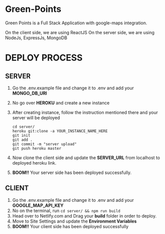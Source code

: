 # Green-Points

 Green Points is a Full Stack Application with google-maps integration.

On the client side, we are using ReactJS
On the server side, we are using NodeJs, ExpressJs, MongoDB



# DEPLOY PROCESS


## SERVER
  
  
  1. Go the .env.example file and change it to .env and add your **MONGO_DB_URI**
  2. No go over **HEROKU** and create a new instance
  3. After creating instance, follow the instruction mentioned there and your server will be deployed
  
  
      `cd server/` \
      `heroku git:clone -a YOUR_INSTANCE_NAME_HERE`   <br/> 
      `git init` \
      `git add .` \
      `git commit -m "server upload"`  \
      `git push heroku master` 
      
  4. Now clone the client side and update the **SERVER_URL** from localhost to deployed heroku link.
  5. **BOOM!!** Your server side has been deployed successfully.
  
  

## CLIENT

  1. Go the .env.example file and change it to .env and add your **GOOGLE_MAP_API_KEY**
  2. No on the terminal, run `cd server/ && npm run build`
  3. Head over to Netlify.com and Drag your **build** folder in order to deploy.
  4. Move to Site Settings and update the **Environment Variables** 
  5. **BOOM!!** Your client side has been deployed successfully
  
  
